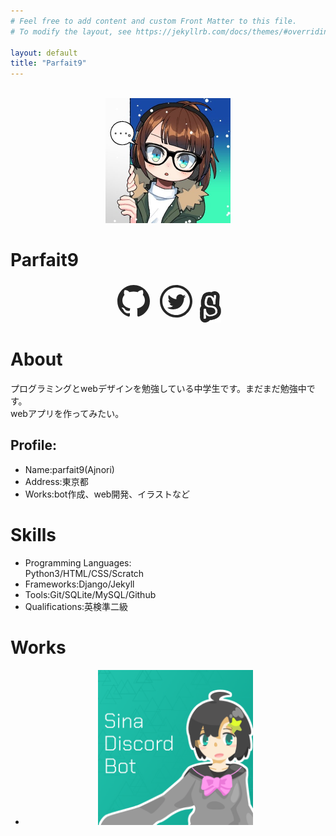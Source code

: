 ```yaml
---
# Feel free to add content and custom Front Matter to this file.
# To modify the layout, see https://jekyllrb.com/docs/themes/#overriding-theme-defaults

layout: default
title: "Parfait9"
---
```


<br>
<center>
  <img src="img/icon.jpg" alt = "アイコン" width= "200">
</center>  
<h1 class="bigtitle">Parfait9</h1>
<center><div class="icons">
<a href="https://sinakitagami.github.io/"><svg xmlns="http://www.w3.org/2000/svg" x="0px" y="0px"
width="64" height="64"
viewBox="0 0 226 226"
style=" fill:#000000;"><g fill="none" fill-rule="nonzero" stroke="none" stroke-width="1" stroke-linecap="butt" stroke-linejoin="miter" stroke-miterlimit="10" stroke-dasharray="" stroke-dashoffset="0" font-family="none" font-weight="none" font-size="none" text-anchor="none" style="mix-blend-mode: normal"><path d="M0,226v-226h226v226z" fill="none"></path><g fill="#262626"><path d="M105.9375,14.125c-50.70655,0 -91.8125,41.05078 -91.8125,91.64697c0,40.49903 26.31884,74.87355 62.79005,87.01222c4.57958,0.82763 7.83495,-3.86231 7.83495,-7.39356c0,-2.15186 0.05517,-4.74511 0,-12.35937c-25.54639,5.51758 -33.54687,-12.35937 -33.54687,-12.35937c-4.19336,-10.59375 -9.26953,-13.62842 -9.26953,-13.62842c-8.33155,-5.68309 0.60694,-5.51758 0.60694,-5.51758c9.21436,0.60694 13.95947,8.55225 13.95947,8.55225c7.0625,12.35938 23.0083,11.14551 28.25,8.82813c0,-5.62792 0.60694,-9.71094 2.15186,-12.3042c-28.85694,-5.07617 -44.58203,-21.73925 -44.52686,-44.80273c0.05517,-13.62841 4.74512,-24.22216 12.35938,-32.05713c-3.31055,-4.19336 -5.57275,-18.53906 1.21387,-27.36719c17.04931,0 27.20166,12.3042 27.20166,12.3042c0,0 8.00048,-3.47608 22.73242,-3.47608c14.78711,0 22.73242,3.31055 22.73242,3.31055c0,0 10.20752,-12.13867 27.25683,-12.13867c6.78662,8.82813 4.52442,23.17383 1.87598,27.09131c7.2832,7.66944 11.75244,18.26319 11.75244,32.333c0,23.06348 -15.66992,39.72656 -44.47167,44.74756c1.8208,2.7588 2.09667,6.62109 2.09667,12.35938c0,12.24903 0,23.4497 0,26.48438c0,3.53125 3.2002,8.27637 7.89014,7.39356c36.47119,-12.19386 62.73486,-46.51319 62.73486,-87.01222c0,-50.59619 -41.10595,-91.64697 -91.8125,-91.64697z"></path></g></g></svg></a>
<a href="https://sinakitagami.github.io/"><svg xmlns="http://www.w3.org/2000/svg" x="0px" y="0px"
width="64" height="64"
viewBox="0 0 172 172"
style=" fill:#000000;"><g fill="none" fill-rule="nonzero" stroke="none" stroke-width="1" stroke-linecap="butt" stroke-linejoin="miter" stroke-miterlimit="10" stroke-dasharray="" stroke-dashoffset="0" font-family="none" font-weight="none" font-size="none" text-anchor="none" style="mix-blend-mode: normal"><path d="M0,172v-172h172v172z" fill="none"></path><g fill="#262626"><path d="M80.625,10.75c-38.52723,0 -69.875,31.34777 -69.875,69.875c0,38.52724 31.34777,69.875 69.875,69.875c38.52724,0 69.875,-31.34776 69.875,-69.875c0,-38.52723 -31.34776,-69.875 -69.875,-69.875zM80.625,21.5c32.7175,0 59.125,26.4075 59.125,59.125c0,32.7175 -26.4075,59.125 -59.125,59.125c-32.7175,0 -59.125,-26.4075 -59.125,-59.125c0,-32.7175 26.4075,-59.125 59.125,-59.125zM97.94678,51.0835c-9.06225,0 -16.43994,7.34645 -16.43994,16.39795c0,1.68775 0.58789,2.81851 0.58789,3.94726c-13.588,-0.559 -24.87315,-8.05746 -32.7959,-17.67871c-1.6985,2.26825 -2.26758,5.08828 -2.26758,7.91553c0,5.6545 2.20325,11.8853 6.73975,15.85205c-3.01,-0.4085 -4.4715,-1.13883 -6.73975,-2.26758c0,7.92275 5.04494,13.16673 12.40869,14.86523c0,0 -2.83666,0.56689 -4.53516,0.56689c-1.29,0 -2.83447,-0.56689 -2.83447,-0.56689c2.26825,6.22425 7.92141,11.2959 15.28516,11.2959c-5.6545,3.96675 -13.02346,6.08887 -20.38721,6.08887h-3.96826c4.03125,5.375 13.43112,8.07274 24.90137,8.08349c30.00325,0 46.44336,-24.90137 46.44336,-46.40137v-2.26758c2.838,-2.26825 5.65752,-5.09617 7.93652,-8.48242c-3.397,1.6985 -6.21921,2.24373 -9.61621,2.81348c3.397,-2.2575 6.21987,-5.09332 7.34862,-9.04932c-2.82724,1.68775 -6.21635,3.39851 -10.1831,3.96826c-2.838,-3.38625 -7.34729,-5.08106 -11.88379,-5.08106z"></path></g></g></svg></a>
<a href="https://sinakitagami.github.io/"><img src="img/Glow-S.svg" alt = "Scratch" height= "50" class="scratch"></a></div></center>
  
  
# About
プログラミングとwebデザインを勉強している中学生です。まだまだ勉強中です。  
webアプリを作ってみたい。

## Profile:
- <span>Name</span>:parfait9(Ajnori)
- <span>Address</span>:東京都
- <span>Works</span>:bot作成、web開発、イラストなど

# Skills
- <div class="long"><span>Programming Languages</span>:<br>Python3/HTML/CSS/Scratch</div>
- <span>Frameworks</span>:Django/Jekyll
- <span>Tools</span>:Git/SQLite/MySQL/Github
- <span>Qualifications</span>:英検準二級

# Works
  <center>
  <ul class="pictures"><li><a href="https://sinakitagami.github.io/"><img src="img/Sina_Square.png" alt = "思惟奈ちゃん公式サイト" width= "248" height="248" ></a></li></ul>
  </center>